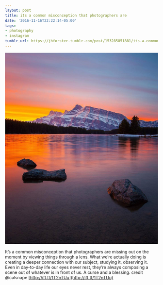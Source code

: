 ```yaml
---
layout: post
title: its a common misconception that photographers are
date: '2016-11-16T22:22:14-05:00'
tags:
- photography
- instagram
tumblr_url: https://jhforster.tumblr.com/post/153285851881/its-a-common-misconception-that-photographers-are
---
```

 ![](/tumblr_files/tumblr_o4bndn0hpm1uxadqoo1_1280.jpg)  

It’s a common misconception that photographers are missing out on the moment by viewing things through a lens. What we’re actually doing is creating a deeper connection with our subject, studying it, observing it. Even in day-to-day life our eyes never rest, they’re always composing a scene out of whatever is in front of us. A curse and a blessing. credit @calsnape [http://ift.tt/1T2nTUu](http://ift.tt/1T2nTUu)

